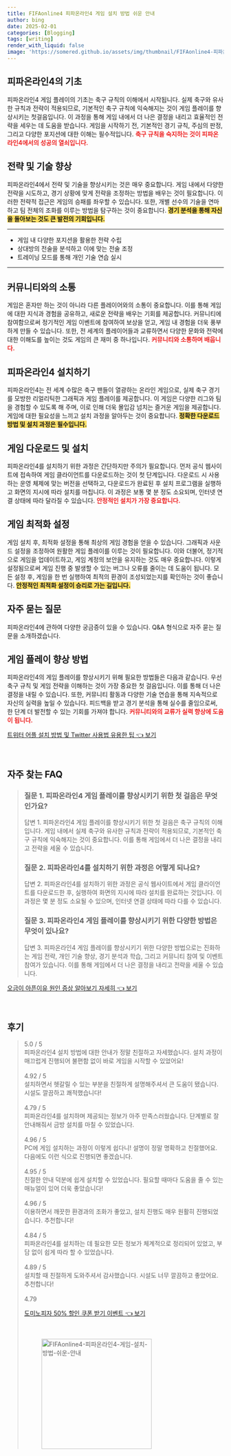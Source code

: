 ```yaml
---
title: FIFAonline4 피파온라인4 게임 설치 방법 쉬운 안내
author: bing
date: 2025-02-01
categories: [Blogging]
tags: [writing]
render_with_liquid: false
image: 'https://somered.github.io/assets/img/thumbnail/FIFAonline4-피파온라인4-게임-설치-방법-쉬운-안내.webp'
---
```



<h2 id='게임 플레이의 기초'>피파온라인4의 기초</h2>

<p>피파온라인4 게임 플레이의 기초는 축구 규칙의 이해에서 시작됩니다. 실제 축구와 유사한 규칙과 전략이 적용되므로, 기본적인 축구 규칙에 익숙해지는 것이 게임 플레이를 향상시키는 첫걸음입니다. 이 과정을 통해 게임 내에서 더 나은 결정을 내리고 효율적인 전략을 세우는 데 도움을 받습니다. 게임을 시작하기 전, 기본적인 경기 규칙, 주심의 판정, 그리고 다양한 포지션에 대한 이해는 필수적입니다. <b><span style="color: #ee2323;">축구 규칙을 숙지하는 것이 피파온라인4에서의 성공의 열쇠입니다.</span></b></p>

<h2 id='전략 및 기술 향상'>전략 및 기술 향상</h2>

<p>피파온라인4에서 전략 및 기술을 향상시키는 것은 매우 중요합니다. 게임 내에서 다양한 전략을 시도하고, 경기 상황에 맞게 전략을 조정하는 방법을 배우는 것이 필요합니다. 이러한 전략적 접근은 게임의 승패를 좌우할 수 있습니다. 또한, 개별 선수의 기술을 연마하고 팀 전체의 조화를 이루는 방법을 탐구하는 것이 중요합니다. <b><span style="background-color: #ffe066;">경기 분석을 통해 자신을 돌아보는 것도 큰 발전의 기회입니다.</span></b></p>

<hr />

<ul>
    <li>게임 내 다양한 포지션을 활용한 전략 수립</li>
    <li>상대방의 전술을 분석하고 이에 맞는 전술 조정</li>
    <li>트레이닝 모드를 통해 개인 기술 연습 실시</li>
</ul>

<hr />

<h2 id='커뮤니티 참여 및 이벤트'>커뮤니티와의 소통</h2>

<p>게임은 혼자만 하는 것이 아니라 다른 플레이어와의 소통이 중요합니다. 이를 통해 게임에 대한 지식과 경험을 공유하고, 새로운 전략을 배우는 기회를 제공합니다. 커뮤니티에 참여함으로써 정기적인 게임 이벤트에 참여하여 보상을 얻고, 게임 내 경험을 더욱 풍부하게 만들 수 있습니다. 또한, 전 세계의 플레이어들과 교류하면서 다양한 문화와 전략에 대한 이해도를 높이는 것도 게임의 큰 재미 중 하나입니다. <b><span style="color: #ee2323;">커뮤니티와 소통하며 배웁니다.</span></b></p>

<h2 id='피파온라인4 설치의 필요성'>피파온라인4 설치하기</h2>

<p>피파온라인4는 전 세계 수많은 축구 팬들이 열광하는 온라인 게임으로, 실제 축구 경기를 모방한 리얼리틱한 그래픽과 게임 플레이를 제공합니다. 이 게임은 다양한 리그와 팀을 경험할 수 있도록 해 주며, 이로 인해 더욱 몰입감 넘치는 즐거운 게임을 제공합니다. 게임에 대한 필요성을 느끼고 설치 과정을 알아두는 것이 중요합니다. <b><span style="background-color: #ffe066;">정확한 다운로드 방법 및 설치 과정은 필수입니다.</span></b></p>

<h2 id='다운로드 및 설치 과정'>게임 다운로드 및 설치</h2>

<p>피파온라인4를 설치하기 위한 과정은 간단하지만 주의가 필요합니다. 먼저 공식 웹사이트에 접속하여 게임 클라이언트를 다운로드하는 것이 첫 단계입니다. 다운로드 시 사용하는 운영 체제에 맞는 버전을 선택하고, 다운로드가 완료된 후 설치 프로그램을 실행하고 화면의 지시에 따라 설치를 마칩니다. 이 과정은 보통 몇 분 정도 소요되며, 인터넷 연결 상태에 따라 달라질 수 있습니다. <b><span style="color: #ee2323;">안정적인 설치가 가장 중요합니다.</span></b></p>

<h2 id='게임 설정 및 최적화'>게임 최적화 설정</h2>

<p>게임 설치 후, 최적화 설정을 통해 최상의 게임 경험을 얻을 수 있습니다. 그래픽과 사운드 설정을 조정하여 원활한 게임 플레이를 이루는 것이 필요합니다. 이와 더불어, 정기적으로 게임을 업데이트하고, 게임 계정의 보안을 유지하는 것도 매우 중요합니다. 이렇게 설정됨으로써 게임 진행 중 발생할 수 있는 버그나 오류를 줄이는 데 도움이 됩니다. 모든 설정 후, 게임을 한 번 실행하여 최적의 환경이 조성되었는지를 확인하는 것이 좋습니다. <b><span style="background-color: #ffe066;">안정적인 최적화 설정이 승리로 가는 길입니다.</span></b></p>

<h2 id='자주 묻는 질문'>자주 묻는 질문</h2>

<p>피파온라인4에 관하여 다양한 궁금증이 있을 수 있습니다. Q&A 형식으로 자주 묻는 질문을 소개하겠습니다.</p>

<h2 id='피파온라인4 플레이 향상 방법'>게임 플레이 향상 방법</h2>

<p>피파온라인4의 게임 플레이를 향상시키기 위해 필요한 방법들은 다음과 같습니다. 우선 축구 규칙 및 게임 전략을 이해하는 것이 가장 중요한 첫 걸음입니다. 이를 통해 더 나은 결정을 내릴 수 있습니다. 또한, 커뮤니티 활동과 다양한 기술 연습을 통해 지속적으로 자신의 실력을 높일 수 있습니다. 피드백을 받고 경기 분석을 통해 실수를 줄임으로써, 한 단계 더 발전할 수 있는 기회를 가져야 합니다. <b><span style="color: #ee2323;">커뮤니티와의 교류가 실력 향상에 도움이 됩니다.</span></b></p>


<p><a class="click-button" title="트위터 어플 설치 방법 및 Twitter 사용법 유용한 팁" href="https://somered.github.io/posts/%ED%8A%B8%EC%9C%84%ED%84%B0-%EC%96%B4%ED%94%8C-%EC%84%A4%EC%B9%98-%EB%B0%A9%EB%B2%95-%EB%B0%8F-Twitter-%EC%82%AC%EC%9A%A9%EB%B2%95-%EC%9C%A0%EC%9A%A9%ED%95%9C-%ED%8C%81/" rel="dofollow">트위터 어플 설치 방법 및 Twitter 사용법 유용한 팁 👈 보기</a></p><br>
<h2 id='자주_찾는_FAQ'>자주 찾는 FAQ</h2>
<div itemscope="" itemtype="https://schema.org/FAQPage"> 
<blockquote> 
<div itemscope="" itemprop="mainEntity" itemtype="https://schema.org/Question"> 
<h3 itemprop="name">질문 1. 피파온라인4 게임 플레이를 향상시키기 위한 첫 걸음은 무엇인가요?</h3> 
<div itemscope="" itemprop="acceptedAnswer" itemtype="https://schema.org/Answer"> 
<span itemprop="text"> 
<p>답변 1. 피파온라인4 게임 플레이를 향상시키기 위한 첫 걸음은 축구 규칙의 이해입니다. 게임 내에서 실제 축구와 유사한 규칙과 전략이 적용되므로, 기본적인 축구 규칙에 익숙해지는 것이 중요합니다. 이를 통해 게임에서 더 나은 결정을 내리고 전략을 세울 수 있습니다.</p> 
</span> 
</div> 
</div> 
<div itemscope="" itemprop="mainEntity" itemtype="https://schema.org/Question"> 
<h3 itemprop="name">질문 2. 피파온라인4를 설치하기 위한 과정은 어떻게 되나요?</h3> 
<div itemscope="" itemprop="acceptedAnswer" itemtype="https://schema.org/Answer"> 
<span itemprop="text"> 
<p>답변 2. 피파온라인4를 설치하기 위한 과정은 공식 웹사이트에서 게임 클라이언트를 다운로드한 후, 실행하여 화면의 지시에 따라 설치를 완료하는 것입니다. 이 과정은 몇 분 정도 소요될 수 있으며, 인터넷 연결 상태에 따라 다를 수 있습니다.</p> 
</span> 
</div> 
</div> 
<div itemscope="" itemprop="mainEntity" itemtype="https://schema.org/Question"> 
<h3 itemprop="name">질문 3. 피파온라인4 게임 플레이를 향상시키기 위한 다양한 방법은 무엇이 있나요?</h3> 
<div itemscope="" itemprop="acceptedAnswer" itemtype="https://schema.org/Answer"> 
<span itemprop="text"> 
<p>답변 3. 피파온라인4 게임 플레이를 향상시키기 위한 다양한 방법으로는 진화하는 게임 전략, 개인 기술 향상, 경기 분석과 학습, 그리고 커뮤니티 참여 및 이벤트 참여가 있습니다. 이를 통해 게임에서 더 나은 결정을 내리고 전략을 세울 수 있습니다.</p> 
</span> 
</div> 
</div> 
</blockquote> 
</div>
<p><a class="click-button" title="오금이 아픈이유 원인 증상 알아보기 자세히" href="https://somered.github.io/posts/%EC%98%A4%EA%B8%88%EC%9D%B4-%EC%95%84%ED%94%88%EC%9D%B4%EC%9C%A0-%EC%9B%90%EC%9D%B8-%EC%A6%9D%EC%83%81-%EC%95%8C%EC%95%84%EB%B3%B4%EA%B8%B0-%EC%9E%90%EC%84%B8%ED%9E%88/" rel="dofollow">오금이 아픈이유 원인 증상 알아보기 자세히 👈 보기</a></p><br>
<h2 id='후기'>후기</h2>
<div itemscope itemtype="https://schema.org/Product">
  <blockquote>
  <div itemprop="review" itemscope itemtype="https://schema.org/Review">
      <div itemprop="reviewRating" itemscope itemtype="https://schema.org/Rating"> <span itemprop="ratingValue">5.0</span> / <span itemprop="bestRating">5</span> </div>
      <span itemprop="reviewBody">피파온라인4 설치 방법에 대한 안내가 정말 친절하고 자세했습니다. 설치 과정이 매끄럽게 진행되어 불편함 없이 바로 게임을 시작할 수 있었어요!</span>
  </div>
  <br>
  <div itemprop="review" itemscope itemtype="https://schema.org/Review">
      <div itemprop="reviewRating" itemscope itemtype="https://schema.org/Rating"> <span itemprop="ratingValue">4.92</span> / <span itemprop="bestRating">5</span> </div>
      <span itemprop="reviewBody">설치하면서 헷갈릴 수 있는 부분을 친절하게 설명해주셔서 큰 도움이 됐습니다. 시설도 깔끔하고 쾌적했습니다!</span>
  </div>
  <br>
  <div itemprop="review" itemscope itemtype="https://schema.org/Review">
      <div itemprop="reviewRating" itemscope itemtype="https://schema.org/Rating"> <span itemprop="ratingValue">4.79</span> / <span itemprop="bestRating">5</span> </div>
      <span itemprop="reviewBody">피파온라인4를 설치하며 제공되는 정보가 아주 만족스러웠습니다. 단계별로 잘 안내해줘서 금방 설치를 마칠 수 있었습니다.</span>
  </div>
  <br>
  <div itemprop="review" itemscope itemtype="https://schema.org/Review">
      <div itemprop="reviewRating" itemscope itemtype="https://schema.org/Rating"> <span itemprop="ratingValue">4.96</span> / <span itemprop="bestRating">5</span> </div>
      <span itemprop="reviewBody">PC에 게임 설치하는 과정이 이렇게 쉽다니! 설명이 정말 명확하고 친절했어요. 다음에도 이런 식으로 진행되면 좋겠습니다.</span>
  </div>
  <br>
  <div itemprop="review" itemscope itemtype="https://schema.org/Review">
      <div itemprop="reviewRating" itemscope itemtype="https://schema.org/Rating"> <span itemprop="ratingValue">4.95</span> / <span itemprop="bestRating">5</span> </div>
      <span itemprop="reviewBody">친절한 안내 덕분에 쉽게 설치할 수 있었습니다. 필요할 때마다 도움을 줄 수 있는 매뉴얼이 있어 더욱 좋았습니다!</span>
  </div>
  <br>
  <div itemprop="review" itemscope itemtype="https://schema.org/Review">
      <div itemprop="reviewRating" itemscope itemtype="https://schema.org/Rating"> <span itemprop="ratingValue">4.96</span> / <span itemprop="bestRating">5</span> </div>
      <span itemprop="reviewBody">이용하면서 깨끗한 환경과의 조화가 좋았고, 설치 진행도 매우 원활히 진행되었습니다. 추천합니다!</span>
  </div>
  <br>
  <div itemprop="review" itemscope itemtype="https://schema.org/Review">
      <div itemprop="reviewRating" itemscope itemtype="https://schema.org/Rating"> <span itemprop="ratingValue">4.84</span> / <span itemprop="bestRating">5</span> </div>
      <span itemprop="reviewBody">피파온라인4를 설치하는 데 필요한 모든 정보가 체계적으로 정리되어 있었고, 부담 없이 쉽게 따라 할 수 있었습니다.</span>
  </div>
  <br>
  <div itemprop="review" itemscope itemtype="https://schema.org/Review">
      <div itemprop="reviewRating" itemscope itemtype="https://schema.org/Rating"> <span itemprop="ratingValue">4.89</span> / <span itemprop="bestRating">5</span> </div>
      <span itemprop="reviewBody">설치할 때 친절하게 도와주셔서 감사했습니다. 시설도 너무 깔끔하고 좋았어요. 추천합니다!</span>
  </div>
  <br>
  <div itemprop="review" itemscope itemtype="https://schema.org/Review">
      <div itemprop="reviewRating" itemscope itemtype="https://schema.org/Rating"> <span itemprop="ratingValue">4.79
<p><a class="click-button" title="도미노피자 50% 할인 쿠폰 받기 이벤트" href="https://somered.github.io/posts/%EB%8F%84%EB%AF%B8%EB%85%B8%ED%94%BC%EC%9E%90-50-%ED%95%A0%EC%9D%B8-%EC%BF%A0%ED%8F%B0-%EB%B0%9B%EA%B8%B0-%EC%9D%B4%EB%B2%A4%ED%8A%B8/" rel="dofollow">도미노피자 50% 할인 쿠폰 받기 이벤트 👈 보기</a></p><br>
<figure class="image"><img src="https://somered.github.io/assets/img/thumbnail/FIFAonline4-피파온라인4-게임-설치-방법-쉬운-안내.webp" alt="FIFAonline4-피파온라인4-게임-설치-방법-쉬운-안내" width="256" height="256"></figure>